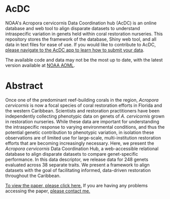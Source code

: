 # AcDC
NOAA's Acropora cervicornis Data Coordination hub (AcDC) is an online database and web tool to align disparate datasets to understand intraspecific variation in genets held within coral restoration nurseries. This repository stores the framework of the database, Shiny web tool, and all data in text files for ease of use. If you would like to contribute to AcDC, [please navigate to the AcDC app to learn how to submit your data](https://www.coral.noaa.gov/AcDC/).

The available code and data may not be the most up to date, with the latest version available at [NOAA AOML](https://www.coral.noaa.gov/AcDC/).

# Abstract
Once one of the predominant reef-building corals in the region, *Acropora cervicornis* is now a focal species of coral restoration efforts in Florida and the western Caribbean. Scientists and restoration practitioners have been independently collecting phenotypic data on genets of *A. cervicornis* grown in restoration nurseries. While these data are important for understanding the intraspecific response to varying environmental conditions, and thus the potential genetic contribution to phenotypic variation, in isolation these observations are of limited use for large-scale, multi-institution restoration efforts that are becoming increasingly necessary. Here, we present the *Acropora cervicornis* Data Coordination Hub, a web-accessible relational database to align disparate datasets to compare genet-specific performance. In this data descriptor, we release data for 248 genets evaluated across 38 separate traits. We present a framework to align datasets with the goal of facilitating informed, data-driven restoration throughout the Caribbean.

[To view the paper, please click here.](https://doi.org/10.5343/bms.2022.0064) If you are having any problems accessing the paper, [please contact me.](https://patrickmkiel.com/#contact) 


